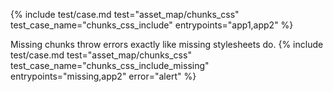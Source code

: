 ---
---

{%
  include test/case.md
    test="asset_map/chunks_css"
    test_case_name="chunks_css_include"
    entrypoints="app1,app2"
%}

Missing chunks throw errors exactly like missing stylesheets do.
{%
  include test/case.md
    test="asset_map/chunks_css"
    test_case_name="chunks_css_include_missing"
    entrypoints="missing,app2"
    error="alert"
%}
